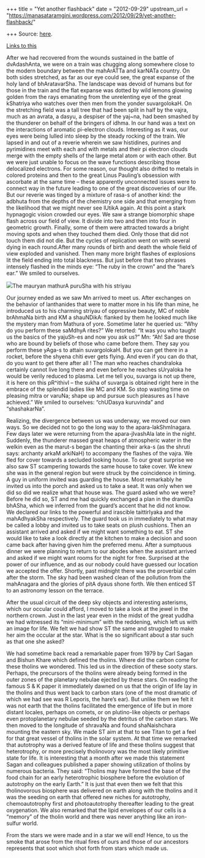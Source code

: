 +++
title = "Yet another flashback"
date = "2012-09-29"
upstream_url = "https://manasataramgini.wordpress.com/2012/09/29/yet-another-flashback/"

+++
Source: [here](https://manasataramgini.wordpress.com/2012/09/29/yet-another-flashback/).

[Links to this](https://manasataramgini.wordpress.com/2009/11/07/the-prelude-to-the-philosophical-penetration/)

After we had recovered from the wounds sustained in the battle of dvAdashAnta, we were on a train was chugging along somewhere close to the modern boundary between the mahArATTa and karNATa country. On both sides stretched, as far as our eye could see, the great expanse of the holy land of bhAratavarSha. The landscape was devoid of humans but for those in the train and the flat expanse was dotted by wild lemons glowing golden from the rays emanating from the unrelenting eye of the great kShatriya who watches over then men from the yonder suvargolokaH. On the stretching field was a tall tree that had been split in half by the vajra, much as an avrata, a dasyu, a despiser of the yaj\~na, had been smashed by the thunderer on behalf of the bringers of idhma. In our hand was a text on the interactions of aromatic pi-electron clouds. Interesting as it was, our eyes were being lulled into sleep by the steady rocking of the train. We lapsed in and out of a reverie wherein we saw histidines, purines and pyrimidines meet with each and with metals and their pi electron clouds merge with the empty shells of the large metal atom or with each other. But we were just unable to focus on the wave functions describing those delocalized electrons. For some reason, our thought also drifted to metals in colored proteins and then to the great Linus Pauling’s obsession with ascorbate at the same time – these apparently unconnected issues were to connect way in the future leading to one of the great discoveries of our life. But our reverie was tinged by a mixture of rasa-s of another kind: the adbhuta from the depths of the chemistry one side and that emerging from the likelihood that we might never see lUtikA again. At this point a stark hypnagogic vision crowded our eyes. We saw a strange biomorphic shape flash across our field of view. It divide into two and then into four in geometric growth. Finally, some of them were attracted towards a bright moving spots and when they touched them died. Only those that did not touch them did not die. But the cycles of replication went on with several dying in each round.After many rounds of birth and death the whole field of view exploded and vanished. Then many more bright flashes of explosions lit the field ending into total blackness. But just before that two phrases intensely flashed in the minds eye: “The ruby in the crown” and the “hare’s ear.” We smiled to ourselves.

[![](https://lh3.googleusercontent.com/-NEenbMS1T-k/UGebptvxZmI/AAAAAAAACdQ/zvsObsMAdE8/s400/mathuraman.jpg)](https://picasaweb.google.com/lh/photo/Ti9Nl7i2F4Qast5GsNUsvdMTjNZETYmyPJy0liipFm0?feat=embedwebsite)The mauryan mathurA puruSha with his striyau

Our journey ended as we saw Mn arrived to meet us. After exchanges on the behavior of lanthanides that were to matter more in his life than mine, he introduced us to his charming striyau of oppressive beauty, MC of noble brAhmaNa birth and KM a shauNDikA: flanked by them he looked much like the mystery man from Mathura of yore. Sometime later he queried us: “Why do you perform these saMdhyA rites?” We retorted: “It was you who taught us the basics of the yajuSh-es and now you ask us?” Mn: “Ah! Sad are those who are bound by beliefs of those who came before them. They say you perform these yAga-s to attain suvargolokaH. But you can get there in a rocket, before the shyena chiti ever gets flying. And even if you can do that, do you want to get there after all ! The man who reaches chandraloka certainly cannot live long there and even before he reaches sUryaloka he would be verily reduced to plasma. Let me tell you, suvarga is not up there, it is here on this pR^ithivI – the sukha of suvarga is obtained right here in the embrace of the splendid ladies like MC and KM. So stop wasting time on pleasing mitra or varuNa; shape up and pursue such pleasures as I have achieved.” We smiled to ourselves: “chUDasya kuruvinda” and “shashakarNa”.

Realizing, the divergence between us was underway, we moved our own ways. So we decided not to go the long way to the apara-lakShmInagara. Few days later we were returning from the apara-jIvashAla late in the night. Suddenly, the thunderer massed great heaps of atmospheric water in the welkin even as the marut-s began the chanting their arka-s (as the shruti says: archanty arkaM arkiNaH) to accompany the flashes of the vajra. We fled for cover towards a secluded looking house. To our great surprise we also saw ST scampering towards the same house to take cover. We knew she was in the general region but were struck by the coincidence in timing. A guy in uniform invited was guarding the house. Most remarkably he invited us into the porch and asked us to take a seat. It was only when we did so did we realize what that house was. The guard asked who we were? Before he did so, ST and me had quickly exchanged a plan in the dramiDa bhASha, which we inferred from the guard’s accent that he did not know. We declared our links to the powerful and irascible taittirIyaka and the mahAdhyakSha respectively. The guard took us in immediately to what may be called a lobby and invited us to take seats on plush cushions. Then an assistant arrived and asked if we might want something to eat. ST she would like to take a look directly at the kitchen to make a decision and soon came back after having given him the preferred menu. After a sumptuous dinner we were planning to return to our abodes when the assistant arrived and asked if we might want rooms for the night for free. Surprised at the power of our influence, and as our nobody could have guessed our location we accepted the offer. Shortly, past midnight there was the proverbial calm after the storm. The sky had been washed clean of the pollution from the mahAnagara and the glories of pitA dyaus shone forth. We then enticed ST to an astronomy lesson on the terrace.

After the usual circuit of the deep sky objects and interesting asterisms, which our occular could afford, I moved to take a look at the jewel in the northern crown. Just in the last year even in the midst of the great yuddha we had witnessed its “mini-minimum” with the reddening, which left us with an image for life. We felt we had show ST the same and struggled to make her aim the occular at the star. What is the so significant about a star such as that one she asked?

We had sometime back read a remarkable paper from 1979 by Carl Sagan and Bishun Khare which defined the tholins. Where did the carbon come for these tholins we wondered. This led us in the direction of these sooty stars. Perhaps, the precursors of the tholins were already being formed in the outer zones of the planetary nebulae ejected by these stars. On reading the famous S & K paper it immediately dawned on us that the origin of life lay in the tholins and thus went back to carbon stars
(one of the most dramatic of which we had see was R Leporis, the hare’s
ear). But unlike them we felt it was not earth that the tholins facilitated the emergence of life but in more distant locales, perhaps on comets, or on plutino-like objects or perhaps even protoplanetary nebulae seeded by the detritus of the carbon stars. We then moved to the longitude of shravaNa and found shaNaishchara mounting the eastern sky. We made ST aim at that to see Titan to get a feel for that great vessel of tholins in the solar system. At that time we remarked that autotrophy was a derived feature of life and these tholins suggest that heterotrophy, or more precisely tholinovory was the most likely primitive state for life. It is interesting that a month after we made this statement Sagan and colleagues published a paper showing utilization of tholins by numerous bacteria. They said: “Tholins may have formed the base of the food chain for an early heterotrophic biosphere before the evolution of autotrophy on the early Earth.” It is just that even then we felt that this tholinovorous biosphere was delivered on earth along with the tholins and it was the seeding on earth that offered new niches for autotrophy, chemoautotrophy first and photoautotrophy thereafter leading to the great oxygenation. We also remarked that the lipid envelopes of our cells is a “memory” of the tholin world and there was never anything like an iron-sulfur world.

From the stars we were made and in a star we will end! Hence, to us the smoke that arose from the ritual fires of ours and those of our ancestors represents that soot which shot forth from stars which made us.

